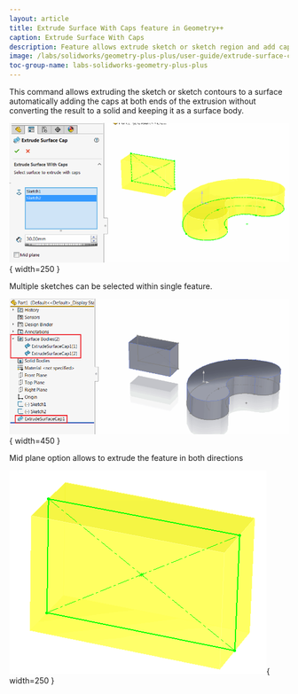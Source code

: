 ```yaml
---
layout: article
title: Extrude Surface With Caps feature in Geometry++
caption: Extrude Surface With Caps
description: Feature allows extrude sketch or sketch region and add caps at the end preserving the surface body in SOLIDWORKS model
image: /labs/solidworks/geometry-plus-plus/user-guide/extrude-surface-cap/icon.png
toc-group-name: labs-solidworks-geometry-plus-plus
---
```

This command allows extruding the sketch or sketch contours to a surface automatically adding the caps at both ends of the extrusion without converting the result to a solid and keeping it as a surface body.

![Extrude surface with caps property manager page](extrude-surface-with-caps-page.png){ width=250 }

Multiple sketches can be selected within single feature.

![Extruded surface with cap feature in the feature manager tree](extrude-surface-cap-feature.png){ width=450 }

Mid plane option allows to extrude the feature in both directions

![Result of mid-plane extrusion](surface-cap-mid-plane.png){ width=250 }
